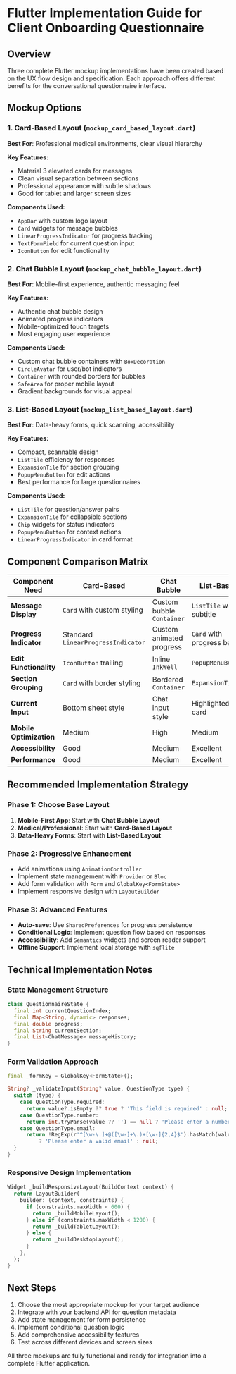 # Flutter Implementation Guide for Client Onboarding Questionnaire

## Overview
Three complete Flutter mockup implementations have been created based on the UX flow design and specification. Each approach offers different benefits for the conversational questionnaire interface.

## Mockup Options

### 1. Card-Based Layout (`mockup_card_based_layout.dart`)
**Best For**: Professional medical environments, clear visual hierarchy

**Key Features:**
- Material 3 elevated cards for messages
- Clean visual separation between sections
- Professional appearance with subtle shadows
- Good for tablet and larger screen sizes

**Components Used:**
- `AppBar` with custom logo layout
- `Card` widgets for message bubbles
- `LinearProgressIndicator` for progress tracking
- `TextFormField` for current question input
- `IconButton` for edit functionality

### 2. Chat Bubble Layout (`mockup_chat_bubble_layout.dart`)
**Best For**: Mobile-first experience, authentic messaging feel

**Key Features:**
- Authentic chat bubble design
- Animated progress indicators
- Mobile-optimized touch targets
- Most engaging user experience

**Components Used:**
- Custom chat bubble containers with `BoxDecoration`
- `CircleAvatar` for user/bot indicators
- `Container` with rounded borders for bubbles
- `SafeArea` for proper mobile layout
- Gradient backgrounds for visual appeal

### 3. List-Based Layout (`mockup_list_based_layout.dart`)
**Best For**: Data-heavy forms, quick scanning, accessibility

**Key Features:**
- Compact, scannable design
- `ListTile` efficiency for responses
- `ExpansionTile` for section grouping
- `PopupMenuButton` for edit actions
- Best performance for large questionnaires

**Components Used:**
- `ListTile` for question/answer pairs
- `ExpansionTile` for collapsible sections
- `Chip` widgets for status indicators
- `PopupMenuButton` for context actions
- `LinearProgressIndicator` in card format

## Component Comparison Matrix

| Component Need | Card-Based | Chat Bubble | List-Based |
|----------------|------------|-------------|------------|
| **Message Display** | `Card` with custom styling | Custom bubble `Container` | `ListTile` with subtitle |
| **Progress Indicator** | Standard `LinearProgressIndicator` | Custom animated progress | `Card` with progress bar |
| **Edit Functionality** | `IconButton` trailing | Inline `InkWell` | `PopupMenuButton` |
| **Section Grouping** | `Card` with border styling | Bordered `Container` | `ExpansionTile` |
| **Current Input** | Bottom sheet style | Chat input style | Highlighted card |
| **Mobile Optimization** | Medium | High | Medium |
| **Accessibility** | Good | Medium | Excellent |
| **Performance** | Good | Medium | Excellent |

## Recommended Implementation Strategy

### Phase 1: Choose Base Layout
1. **Mobile-First App**: Start with **Chat Bubble Layout**
2. **Medical/Professional**: Start with **Card-Based Layout**  
3. **Data-Heavy Forms**: Start with **List-Based Layout**

### Phase 2: Progressive Enhancement
- Add animations using `AnimationController`
- Implement state management with `Provider` or `Bloc`
- Add form validation with `Form` and `GlobalKey<FormState>`
- Implement responsive design with `LayoutBuilder`

### Phase 3: Advanced Features
- **Auto-save**: Use `SharedPreferences` for progress persistence
- **Conditional Logic**: Implement question flow based on responses
- **Accessibility**: Add `Semantics` widgets and screen reader support
- **Offline Support**: Implement local storage with `sqflite`

## Technical Implementation Notes

### State Management Structure
```dart
class QuestionnaireState {
  final int currentQuestionIndex;
  final Map<String, dynamic> responses;
  final double progress;
  final String currentSection;
  final List<ChatMessage> messageHistory;
}
```

### Form Validation Approach
```dart
final _formKey = GlobalKey<FormState>();

String? _validateInput(String? value, QuestionType type) {
  switch (type) {
    case QuestionType.required:
      return value?.isEmpty ?? true ? 'This field is required' : null;
    case QuestionType.number:
      return int.tryParse(value ?? '') == null ? 'Please enter a number' : null;
    case QuestionType.email:
      return !RegExp(r'^[\w-\.]+@([\w-]+\.)+[\w-]{2,4}$').hasMatch(value ?? '')
          ? 'Please enter a valid email' : null;
  }
}
```

### Responsive Design Implementation
```dart
Widget _buildResponsiveLayout(BuildContext context) {
  return LayoutBuilder(
    builder: (context, constraints) {
      if (constraints.maxWidth < 600) {
        return _buildMobileLayout();
      } else if (constraints.maxWidth < 1200) {
        return _buildTabletLayout();
      } else {
        return _buildDesktopLayout();
      }
    },
  );
}
```

## Next Steps
1. Choose the most appropriate mockup for your target audience
2. Integrate with your backend API for question metadata
3. Add state management for form persistence
4. Implement conditional question logic
5. Add comprehensive accessibility features
6. Test across different devices and screen sizes

All three mockups are fully functional and ready for integration into a complete Flutter application.